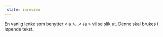 ```yaml
---
 state: inreview
---
```

En vanlig lenke som benytter < a >...< /a > vil se slik ut. Denne skal brukes i løpende tekst.
